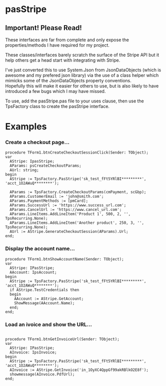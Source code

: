 # pasStripe

## Important! Please Read!

These interfaces are far from complete and only expose the properties/methods I have required for my project. 

These classes/interfaces barely scratch the surface of the Stripe API but it help others get a head start with integrating with Stripe.

I've just converted this to use System.Json from JsonDataObjects (which is awesome and my prefered json library) via the use of a class helper which mimicks some of the JsonDataObjects property conventions.  
Hopefully this will make it easier for others to use, but is also likely to have introduced a few bugs which I may have missed.

To use, add the pasStripe.pas file to your uses clause, then use the TpsFactory class to create the pasStripe interface.

# Examples

### Create a checkout page...
```
procedure TForm1.btnCreateCheckoutSessionClick(Sender: TObject);
var
  AStripe: IpasStripe;
  AParams: psCreateCheckoutParams;
  AUrl: string;
begin
  AStripe := TpsFactory.PasStripe('sk_test_fFt5YRlBI*********', 'acct_1O2AWuQ********');

  AParams := TpsFactory.CreateCheckoutParams(cmPayment, scGbp);
  AParams.CustomerEmail := 'john@smith.com';
  AParams.PaymentMethods := [pmCard];
  AParams.SuccessUrl := 'https://www.success_url.com';
  AParams.CancelUrl := 'https://www.cancel_url.com';
  AParams.LineItems.AddLineItem('Product 1', 500, 2, '', TpsRecurring.None);
  AParams.LineItems.AddLineItem('Another product', 250, 3, '', TpsRecurring.None);
  AUrl := AStripe.GenerateCheckoutSession(AParams).Url;
end;
```

### Display the account name...
```
procedure TForm1.btnShowAccountName(Sender: TObject);
var
  AStripe: IPasStripe;
  AAccount: IpsAccount;
begin
  AStripe := TpsFactory.PasStripe('sk_test_fFt5YRlBI*********', 'acct_1O2AWuQ********');
  if AStripe.TestCredentials then
  begin
    AAccount := AStripe.GetAccount;
    ShowMessage(AAccount.Name);
  end;
end;
```

### Load an ivoice and show the URL...
```

procedure TForm1.btnGetInvoiceUrl(Sender: TObject);
var
  AStripe: IPasStripe;
  AInvoice: IpsInvoice;
begin
  AStripe := TpsFactory.PasStripe('sk_test_fFt5YRlBI*********', 'acct_1O2AWuQ********');
  AInvoice := AStripe.GetInvoice('in_1OyXC4QppGf99akRBlkO2E8f');
  showmessage(AInvoice.PdfUrl);
end;
```
